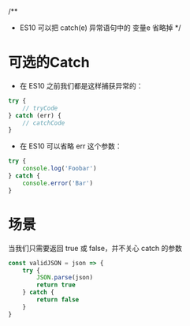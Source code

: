 /**
 * ES10 可以把 catch(e) 异常语句中的 变量e 省略掉
 */


# 可选的Catch

- 在 ES10 之前我们都是这样捕获异常的：

```js
try {
    // tryCode
} catch (err) {
    // catchCode
}

```


- 在 ES10 可以省略 err 这个参数：

```js
try {
    console.log('Foobar')
} catch {
    console.error('Bar')
}
```


# 场景

当我们只需要返回 true 或 false，并不关心 catch 的参数

```js
const validJSON = json => {
    try {
        JSON.parse(json)
        return true
    } catch {
        return false
    }
}
```
